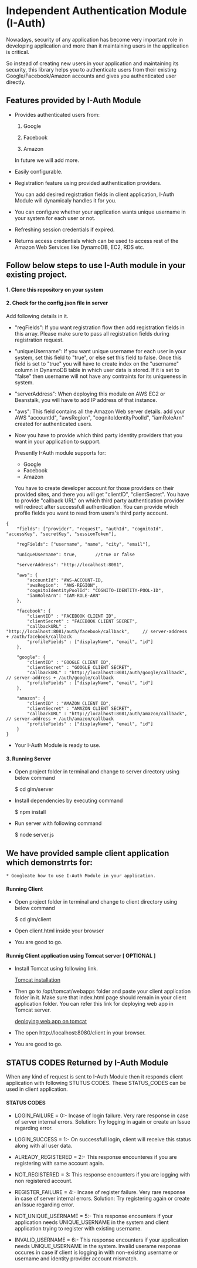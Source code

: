 
# Independent Authentication Module (I-Auth)

Nowadays, security of any application has become very important role in developing 
application and more than it maintaining users in the application is critical. 

So instead of creating new users in your application and maintaining its security, 
this library helps you to authenticate users from their existing Google/Facebook/Amazon
accounts and gives you authenticated user directly.

## Features provided by I-Auth Module
* Provides authenticated users from:

    1. Google

    2. Facebook

    3. Amazon

    In future we will add more.

* Easily configurable.

* Registration feature using provided authentication providers.

    You can add desired registration fields in client application, I-Auth Module will dynamicaly handles it for you.

* You can configure whether your application wants unique username in your system for each user or not.

* Refreshing session credentials if expired.

* Returns access credentials which can be used to access rest of the Amazon Web Services like DynamoDB, EC2, RDS etc.


## Follow below steps to use I-Auth module in your existing project.

####  1. Clone this repository on your system

####  2. Check for the config.json file in server

Add following details in it.

- "regFields": If you want registration flow then add registration fields in this array. 
Please make sure to pass all registration fields during registration request.

- "uniqueUsername": If you want unique username for each user in your system,  set this field to "true", 
or else set this field to false. 
Once this field is set to "true" you will have to create index on the "username" column in DynamoDB table in which user data is stored.
If it is set to "false" then username will not have any contraints for its uniqueness in system.

- "serverAddress": When deploying this module on AWS EC2 or Beanstalk, you will have to add IP address of that instance.

- "aws": This field contains all the Amazon Web server details.
    add your AWS "accountId", "awsRegion", "cognitoIdentityPoolId", "iamRoleArn" created for authenticated users.


- Now you have to provide which third party identity providers that you want in your application to support.

    Presently I-Auth module supports for:
    * Google
    * Facebook
    * Amazon

    You have to create developer account for those providers on their provided sites, and there you will get 
    "clientID", "clientSecret".
    You have to provide "callback URL" on which third party authentication provider will redirect after successfull authentication.
    You can provide which profile fields you want to read from users's third party account.

```
{
    "fields": ["provider", "request", "authId", "cognitoId", "accessKey", "secretKey", "sessionToken"],

    "regFields": ["username", "name", "city", "email"],

    "uniqueUsername": true,       //true or false
    
    "serverAddress": "http://localhost:8081",

    "aws": {
        "accountId": "AWS-ACCOUNT-ID,
        "awsRegion":  "AWS-REGION",
        "cognitoIdentityPoolId": "COGNITO-IDENTITY-POOL-ID",
        "iamRoleArn": "IAM-ROLE-ARN"
    },

    "facebook": {
        "clientID" : "FACEBOOK CLIENT ID",
        "clientSecret" : "FACEBOOK CLIENT SECRET",
        "callbackURL" : "http://localhost:8081/auth/facebook/callback",     // server-address + /auth/facebook/callback
        "profileFields" : ["displayName", "email", "id"]
    },
    
    "google": {
        "clientID" : "GOOGLE CLIENT ID",
        "clientSecret" : "GOOGLE CLIENT SECRET",
        "callbackURL" : "http://localhost:8081/auth/google/callback",     // server-address + /auth/google/callback
        "profileFields" : ["displayName", "email", "id"]
    },

    "amazon": {
        "clientID" : "AMAZON CLIENT ID",
        "clientSecret" : "AMAZON CLIENT SECRET",
        "callbackURL" : "http://localhost:8081/auth/amazon/callback",     // server-address + /auth/amazon/callback
        "profileFields" : ["displayName", "email", "id"]
    }
}
````

- Your I-Auth Module is ready to use.


####  3. Running Server

* Open project folder in terminal and change to server directory using below command 

    $ cd glm/server

* Install dependencies by executing command 

    $ npm install

* Run server with following command 

    $ node server.js

## We have provided sample client application which demonstrrts for:
    * Googleate how to use I-Auth Module in your application. 

#### Running Client 

* Open project folder in terminal and change to client directory using below command 

    $ cd glm/client

* Open client.html inside your browser 

* You are good to go.


#### Runnig Client application using Tomcat server [ OPTIONAL ]

* Install Tomcat using following link.

    [Tomcat installation]
    
* Then go to /opt/tomcat/webapps folder and paste your client application folder in it.
  Make sure that index.html page should remain in your client application folder.
    You can refer this link for deploying web app in Tomcat server.
    
    [deploying web app on tomcat]

* The open http://localhost:8080/client in your browser.

* You are good to go.


## STATUS CODES Returned by I-Auth Module

When any kind of request is sent to I-Auth Module then it responds client application with following STUTUS CODES.
These STATUS_CODES can be used in client application.

#### STATUS CODES

* LOGIN_FAILURE = 0:-  Incase of login failure. Very rare response in case of server internal errors. 
Solution: Try logging in again or create an Issue regarding error.

* LOGIN_SUCCESS = 1:-  On successfull login, client will receive this status along with all user data.


* ALREADY_REGISTERED = 2:-  This response encounteres if you are registering with same account again.


* NOT_REGISTERED = 3:  This response encounters if you are logging with non registered account.


* REGISTER_FAILURE = 4:- Incase of register failure. Very rare response in case of server internal errors. 
Solution: Try registering again or create an Issue regarding error.


* NOT_UNIQUE_USERNAME = 5:- This response encounters if your application needs UNIQUE_USERNAME in the system
and client application trying to register with existing username.


* INVALID_USERNAME = 6:-  This response encounters if your application needs UNIQUE_USERNAME in the system.
Invalid userame response occures in case if client is logging in with non-existing username 
or username and identity provider account mismatch.



[Tomcat installation]: https://devops.profitbricks.com/tutorials/how-to-install-and-configure-tomcat-8-on-ubuntu-1604/
[deploying web app on tomcat]: https://stackoverflow.com/questions/3954621/deploying-just-html-css-webpage-to-tomcat

